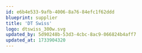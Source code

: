 ```yaml
---
id: e6b4e533-9afb-4006-8a76-84efc1f62ddd
blueprint: supplier
title: 'DT Swiss'
logo: dtswiss_300w.svg
updated_by: 5d90248b-53d3-4cbc-8ac9-066824b4aff7
updated_at: 1733904320
---
```

